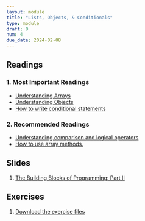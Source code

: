 ```yaml
---
layout: module
title: "Lists, Objects, & Conditionals"
type: module
draft: 0
num: 4
due_date: 2024-02-08
---
```


## Readings

### 1. Most Important Readings
* <a href="https://www.digitalocean.com/community/tutorials/understanding-arrays-in-javascript" target="_blank">Understanding Arrays</a>
* <a href="https://www.digitalocean.com/community/tutorials/understanding-objects-in-javascript" target="_blank">Understanding Objects</a>
* <a href="https://www.digitalocean.com/community/tutorials/how-to-write-conditional-statements-in-javascript" target="_blank">How to write conditional statements</a>

### 2. Recommended Readings
* <a href="https://www.digitalocean.com/community/tutorials/understanding-comparison-and-logical-operators-in-javascript" target="_blank">Understanding comparison and logical operators</a>
* <a href="https://www.digitalocean.com/community/tutorials/how-to-use-array-methods-in-javascript-mutator-methods" target="_blank">How to use array methods.</a>

## Slides
1. <a href="https://docs.google.com/presentation/d/1oBFFI46IqbC05IgP7ZKjNuWElR4EiIoHvFO9BFJ5WqI/edit?usp=sharing" target="_blank">The Building Blocks of Programming: Part II</a>


## Exercises
1. <a href="../course-files/exercises/week04.zip" target="_blank">Download the exercise files</a>
